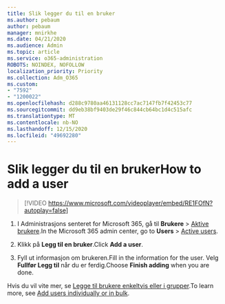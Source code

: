 ```yaml
---
title: Slik legger du til en bruker
ms.author: pebaum
author: pebaum
manager: mnirkhe
ms.date: 04/21/2020
ms.audience: Admin
ms.topic: article
ms.service: o365-administration
ROBOTS: NOINDEX, NOFOLLOW
localization_priority: Priority
ms.collection: Adm_O365
ms.custom:
- "7592"
- "1200022"
ms.openlocfilehash: d288c9780aa46131128cc7ac7147fb7f42453c77
ms.sourcegitcommit: dd9eb38bf9403de29f46c844cb64bc1d4c515afc
ms.translationtype: MT
ms.contentlocale: nb-NO
ms.lasthandoff: 12/15/2020
ms.locfileid: "49692280"
---
```

# <a name="how-to-add-a-user"></a><span data-ttu-id="e2499-102">Slik legger du til en bruker</span><span class="sxs-lookup"><span data-stu-id="e2499-102">How to add a user</span></span>

> [!VIDEO https://www.microsoft.com/videoplayer/embed/RE1FOfN?autoplay=false]

1. <span data-ttu-id="e2499-103">I Administrasjons senteret for Microsoft 365, gå til **Brukere** > [Aktive brukere](https://admin.microsoft.com/Adminportal/Home?source=applauncher#/users).</span><span class="sxs-lookup"><span data-stu-id="e2499-103">In the Microsoft 365 admin center, go to **Users** > [Active users](https://admin.microsoft.com/Adminportal/Home?source=applauncher#/users).</span></span>

2. <span data-ttu-id="e2499-104">Klikk på **Legg til en bruker**.</span><span class="sxs-lookup"><span data-stu-id="e2499-104">Click **Add a user**.</span></span>

3. <span data-ttu-id="e2499-105">Fyll ut informasjon om brukeren.</span><span class="sxs-lookup"><span data-stu-id="e2499-105">Fill in the information for the user.</span></span> <span data-ttu-id="e2499-106">Velg **Fullfør Legg til** når du er ferdig.</span><span class="sxs-lookup"><span data-stu-id="e2499-106">Choose **Finish adding** when you are done.</span></span>

<span data-ttu-id="e2499-107">Hvis du vil vite mer, se [Legge til brukere enkeltvis eller i grupper](https://docs.microsoft.com/microsoft-365/admin/add-users/add-users).</span><span class="sxs-lookup"><span data-stu-id="e2499-107">To learn more, see [Add users individually or in bulk](https://docs.microsoft.com/microsoft-365/admin/add-users/add-users).</span></span>